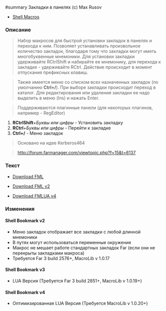 ﻿#summary Закладки в панелях (c) Max Rusov

  * [Shell Macros](Shell.md)

### Описание ###

> Набор макросов для быстрой установки закладок в панелях и перехода к ним. Позволяет устанавливать произвольное количество закладок, благодаря тому что закладки могут иметь многобуквенные мнемоники. Для установки закладки удерживайте RCtrlShift и набирайте ее мнемонику, для перехода к закладке - удерживайте RCtrl. Действие происходит в момент отпускания префиксных клавиш.

> Также имеется меню со списком всех назначенных закладок (по умолчанию **Ctrl+/**). При выборе закладки происходит переход в каталог. Для редактирования или удаления закладки ее надо выделить в меню (Ins) и нажать Enter.

> Поддерживаются плагинные панели (для некоторых плагинов, например - RegEditor)

  1. **RCtrlShift**+_Буквы или цифры_ - Установить закладку
  1. **RCtrl**+_Буквы или цифры_ - Перейти к закладке
  1. **Ctrl+/** - Меню закладок

> Основано на идее Kerberos464<br>
<blockquote><a href='http://forum.farmanager.com/viewtopic.php?f=15&t=6137'>http://forum.farmanager.com/viewtopic.php?f=15&amp;t=6137</a></blockquote>


<h3>Текст</h3>

<ul><li><a href='http://far-macro-library.googlecode.com/svn/trunk/Shell/Bookmark.fml'>Download FML</a></li></ul>

<ul><li><a href='http://far-macro-library.googlecode.com/svn/trunk/Shell/Bookmark.v2.fml'>Download FML v2</a></li></ul>

<ul><li><a href='http://far-macro-library.googlecode.com/svn/trunk/Shell/Bookmark.fmlua'>Download FMLUA v4</a></li></ul>

<h3>Изменения</h3>
<h4>Shell Bookmark v2</h4>

<ul><li>Меню закладок отображает все закладки с любой длинной мнемоники<br>
</li><li>В путях могут использоваться переменные окружения<br>
</li><li>Макрос не мешает работе стандартных закладок Far (если они не перекрыты закладками макроса)<br>
</li><li>Требуется Far 3 build 2576+, MacroLib v 1.0.17</li></ul>

<h4>Shell Bookmark v3</h4>

<ul><li>LUA Версия (Требуется Far 3 build 2851+, MacroLib v 1.0.19+)</li></ul>

<h4>Shell Bookmark v4</h4>

<ul><li>Оптимизированная LUA Версия (Требуется MacroLib v 1.0.20+)